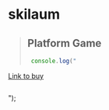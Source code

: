 # skilaum

> ## Platform Game
> ```javascript
>  console.log(" 
> ```
[Link to buy](https://inijs.itch.io/skilaum 'Skilaum Game')
> ```javascript
 ");
> ```
